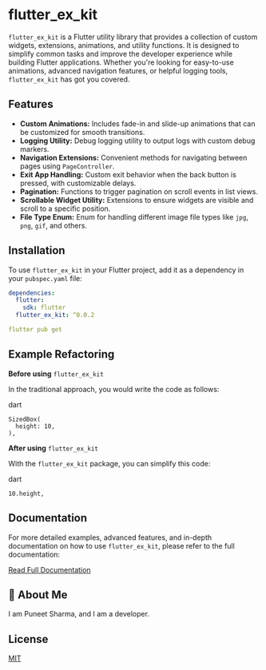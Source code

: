 # flutter_ex_kit

`flutter_ex_kit` is a Flutter utility library that provides a collection of custom widgets, extensions, animations, and utility functions. It is designed to simplify common tasks and improve the developer experience while building Flutter applications. Whether you're looking for easy-to-use animations, advanced navigation features, or helpful logging tools, `flutter_ex_kit` has got you covered.

## Features

- **Custom Animations:** Includes fade-in and slide-up animations that can be customized for smooth transitions.
- **Logging Utility:** Debug logging utility to output logs with custom debug markers.
- **Navigation Extensions:** Convenient methods for navigating between pages using `PageController`.
- **Exit App Handling:** Custom exit behavior when the back button is pressed, with customizable delays.
- **Pagination:** Functions to trigger pagination on scroll events in list views.
- **Scrollable Widget Utility:** Extensions to ensure widgets are visible and scroll to a specific position.
- **File Type Enum:** Enum for handling different image file types like `jpg`, `png`, `gif`, and others.

## Installation

To use `flutter_ex_kit` in your Flutter project, add it as a dependency in your `pubspec.yaml` file:

```yaml
dependencies:
  flutter:
    sdk: flutter
  flutter_ex_kit: ^0.0.2
```
```yaml
flutter pub get
```

## Example Refactoring

**Before using** `flutter_ex_kit`

In the traditional approach, you would write the code as follows:

dart
```
SizedBox(
  height: 10,
),

```

**After using** `flutter_ex_kit`

With the `flutter_ex_kit` package, you can simplify this code:

dart
```
10.height,
```

## Documentation

For more detailed examples, advanced features, and in-depth documentation on how to use `flutter_ex_kit`, please refer to the full documentation:

[Read Full Documentation](https://realpuneetsharma.blogspot.com/blog-post_18)

## 🚀 About Me
I am Puneet Sharma, and I am a developer.

## License

[MIT](https://github.com/realpuneetsharma/flutter_ex_kit/blob/master/LICENSE)


